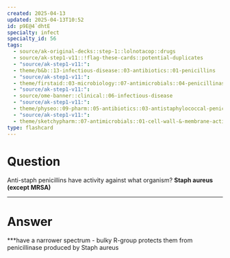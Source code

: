 ```yaml
---
created: 2025-04-13
updated: 2025-04-13T10:52
id: p9E@4`dhtE
specialty: infect
specialty_id: 56
tags:
  - source/ak-original-decks::step-1::lolnotacop::drugs
  - source/ak-step1-v11::!flag-these-cards::potential-duplicates
  - "source/ak-step1-v11:": 
  - theme/b&b::13-infectious-disease::03-antibiotics::01-penicillins
  - "source/ak-step1-v11:": 
  - theme/firstaid::03-microbiology::07-antimicrobials::04-penicillinase-resistant-penicillins
  - "source/ak-step1-v11:": 
  - source/ome-banner::clinical::06-infectious-disease
  - "source/ak-step1-v11:": 
  - theme/physeo::09-pharm::05-antibiotics::03-antistaphylococcal-penicillins
  - "source/ak-step1-v11:": 
  - theme/sketchypharm::07-antimicrobials::01-cell-wall-&-membrane-active-antibiotics::02-nafcillin,-oxacillin,-methicillin-&-dicloxacillin"
type: flashcard
---
```


# Question
Anti-staph penicillins have activity against what organism?   **Staph aureus (except MRSA)**

---

# Answer
***have a narrower spectrum - bulky R-group protects them from penicillinase produced by Staph aureus